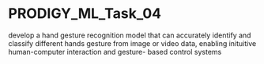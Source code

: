 # PRODIGY_ML_Task_04
develop a hand gesture recognition model that can accurately identify and classify different hands gesture from image or video data, enabling inituitive human-computer interaction and gesture- based control systems
